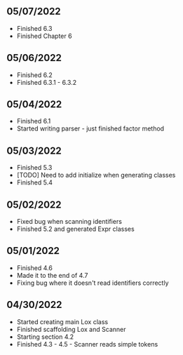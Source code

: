 ## 05/07/2022
* Finished 6.3
* Finished Chapter 6

## 05/06/2022
* Finished 6.2
* Finished 6.3.1 - 6.3.2

## 05/04/2022
* Finished 6.1
* Started writing parser - just finished factor method

## 05/03/2022
* Finished 5.3
* [TODO] Need to add initialize when generating classes
* Finished 5.4

## 05/02/2022
* Fixed bug when scanning identifiers
* Finished 5.2 and generated Expr classes 

## 05/01/2022
* Finished 4.6
* Made it to the end of 4.7
* Fixing bug where it doesn't read identifiers correctly

## 04/30/2022
* Started creating main Lox class
* Finished scaffolding Lox and Scanner
* Starting section 4.2
* Finished 4.3 - 4.5 - Scanner reads simple tokens
